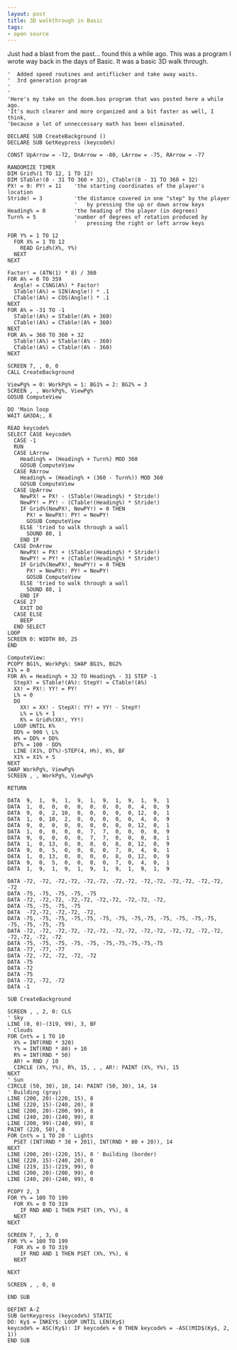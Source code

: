 ```yaml
---
layout: post
title: 3D walkthrough in Basic
tags:
- open source
---
```


Just had a blast from the past... found this a while ago.  This was a program I wrote way back in the days of Basic.  It was a basic 3D walk through.


    
    
    '  Added speed routines and antiflicker and take away waits.
    '  3rd generation program
    '
    '
    'Here's my take on the doom.bas program that was posted here a while ago.
    'It's much clearer and more organized and a bit faster as well, I think,
    'because a lot of unneccessary math has been eliminated.
    
    DECLARE SUB CreateBackground ()
    DECLARE SUB GetKeypress (keycode%)
    
    CONST UpArrow = -72, DnArrow = -80, LArrow = -75, RArrow = -77
    
    RANDOMIZE TIMER
    DIM Grid%(1 TO 12, 1 TO 12)
    DIM STable!(0 - 31 TO 360 + 32), CTable!(0 - 31 TO 360 + 32)
    PX! = 9: PY! = 11    'the starting coordinates of the player's location
    Stride! = 3          'the distance covered in one "step" by the player
                         '   by pressing the up or down arrow keys
    Heading% = 0         'the heading of the player (in degrees)
    Turn% = 5            'number of degrees of rotation produced by
                         '   pressing the right or left arrow keys
    
    FOR Y% = 1 TO 12
      FOR X% = 1 TO 12
        READ Grid%(X%, Y%)
      NEXT
    NEXT
    
    Factor! = (ATN(1) * 8) / 360
    FOR A% = 0 TO 359
      Angle! = CSNG(A%) * Factor!
      STable!(A%) = SIN(Angle!) * .1
      CTable!(A%) = COS(Angle!) * .1
    NEXT
    FOR A% = -31 TO -1
      STable!(A%) = STable!(A% + 360)
      CTable!(A%) = CTable!(A% + 360)
    NEXT
    FOR A% = 360 TO 360 + 32
      STable!(A%) = STable!(A% - 360)
      CTable!(A%) = CTable!(A% - 360)
    NEXT
    
    SCREEN 7, , 0, 0
    CALL CreateBackground
    
    ViewPg% = 0: WorkPg% = 1: BG1% = 2: BG2% = 3
    SCREEN , , WorkPg%, ViewPg%
    GOSUB ComputeView
    
    DO 'Main loop
    WAIT &H3DA;, 8
    
    READ keycode%
    SELECT CASE keycode%
      CASE -1
      RUN
      CASE LArrow
        Heading% = (Heading% + Turn%) MOD 360
        GOSUB ComputeView
      CASE RArrow
        Heading% = (Heading% + (360 - Turn%)) MOD 360
        GOSUB ComputeView
      CASE UpArrow
        NewPX! = PX! - (STable!(Heading%) * Stride!)
        NewPY! = PY! - (CTable!(Heading%) * Stride!)
        IF Grid%(NewPX!, NewPY!) = 0 THEN
          PX! = NewPX!: PY! = NewPY!
          GOSUB ComputeView
        ELSE 'tried to walk through a wall
          SOUND 80, 1
        END IF
      CASE DnArrow
        NewPX! = PX! + (STable!(Heading%) * Stride!)
        NewPY! = PY! + (CTable!(Heading%) * Stride!)
        IF Grid%(NewPX!, NewPY!) = 0 THEN
          PX! = NewPX!: PY! = NewPY!
          GOSUB ComputeView
        ELSE 'tried to walk through a wall
          SOUND 80, 1
        END IF
      CASE 27
        EXIT DO
      CASE ELSE
        BEEP
      END SELECT
    LOOP
    SCREEN 0: WIDTH 80, 25
    END
    
    ComputeView:
    PCOPY BG1%, WorkPg%: SWAP BG1%, BG2%
    X1% = 0
    FOR A% = Heading% + 32 TO Heading% - 31 STEP -1
      StepX! = STable!(A%): StepY! = CTable!(A%)
      XX! = PX!: YY! = PY!
      L% = 0
      DO
        XX! = XX! - StepX!: YY! = YY! - StepY!
        L% = L% + 1
        K% = Grid%(XX!, YY!)
      LOOP UNTIL K%
      DD% = 900 \ L%
      H% = DD% + DD%
      DT% = 100 - DD%
      LINE (X1%, DT%)-STEP(4, H%), K%, BF
      X1% = X1% + 5
    NEXT
    SWAP WorkPg%, ViewPg%
    SCREEN , , WorkPg%, ViewPg%
    
    RETURN
    
    DATA  9,  1,  9,  1,  9,  1,  9,  1,  9,  1,  9,  1
    DATA  1,  0,  0,  0,  0,  0,  0,  0,  0,  4,  0,  9
    DATA  9,  0,  2, 10,  0,  0,  0,  0,  0, 12,  0,  1
    DATA  1,  0, 10,  2,  0,  0,  0,  0,  0,  4,  0,  9
    DATA  9,  0,  0,  0,  0,  0,  0,  0,  0, 12,  0,  1
    DATA  1,  0,  0,  0,  0,  7,  7,  0,  0,  0,  0,  9
    DATA  9,  0,  0,  0,  0,  7,  7,  0,  0,  0,  0,  1
    DATA  1,  0, 13,  0,  0,  0,  0,  8,  0, 12,  0,  9
    DATA  9,  0,  5,  0,  0,  0,  0,  7,  0,  4,  0,  1
    DATA  1,  0, 13,  0,  0,  0,  0,  8,  0, 12,  0,  9
    DATA  9,  0,  5,  0,  0,  0,  0,  7,  0,  4,  0,  1
    DATA  1,  9,  1,  9,  1,  9,  1,  9,  1,  9,  1,  9
    
    DATA -72, -72, -72,-72, -72,-72, -72,-72, -72,-72, -72,-72, -72,-72, -72
    DATA -75, -75, -75, -75, -75
    DATA -72, -72,-72, -72,-72, -72,-72, -72,-72, -72,
    DATA -75, -75, -75, -75
    DATA  -72,-72, -72,-72, -72,
    DATA -75, -75, -75, -75,-75, -75, -75, -75,-75, -75, -75, -75,-75, -75, -75, -75, -75
    DATA -72, -72, -72,-72, -72,-72, -72,-72, -72,-72, -72,-72, -72,-72, -72,-72, -72, -72
    DATA -75, -75, -75, -75, -75, -75,-75,-75,-75,-75
    DATA -77, -77, -77
    DATA -72, -72, -72, -72, -72
    DATA -75
    DATA -72
    DATA -75
    DATA -72, -72, -72
    DATA -1
    
    SUB CreateBackground
    
    SCREEN , , 2, 0: CLS
    ' Sky
    LINE (0, 0)-(319, 99), 3, BF
    ' Clouds
    FOR Cnt% = 1 TO 10
      X% = INT(RND * 320)
      Y% = INT(RND * 80) + 10
      R% = INT(RND * 50)
      AR! = RND / 10
      CIRCLE (X%, Y%), R%, 15, , , AR!: PAINT (X%, Y%), 15
    NEXT
    ' Sun
    CIRCLE (50, 30), 10, 14: PAINT (50, 30), 14, 14
    ' Building (gray)
    LINE (200, 20)-(220, 15), 8
    LINE (220, 15)-(240, 20), 8
    LINE (200, 20)-(200, 99), 8
    LINE (240, 20)-(240, 99), 8
    LINE (200, 99)-(240, 99), 8
    PAINT (220, 50), 8
    FOR Cnt% = 1 TO 20 ' Lights
      PSET (INT(RND * 38 + 201), INT(RND * 80 + 20)), 14
    NEXT
    LINE (200, 20)-(220, 15), 0 ' Building (border)
    LINE (220, 15)-(240, 20), 0
    LINE (219, 15)-(219, 99), 0
    LINE (200, 20)-(200, 99), 0
    LINE (240, 20)-(240, 99), 0
    
    PCOPY 2, 3
    FOR Y% = 100 TO 199
      FOR X% = 0 TO 319
        IF RND AND 1 THEN PSET (X%, Y%), 6
      NEXT
    NEXT
    
    SCREEN 7, , 3, 0
    FOR Y% = 100 TO 199
      FOR X% = 0 TO 319
        IF RND AND 1 THEN PSET (X%, Y%), 6
      NEXT
    
    NEXT
    
    SCREEN , , 0, 0
    
    END SUB
    
    DEFINT A-Z
    SUB GetKeypress (keycode%) STATIC
    DO: Ky$ = INKEY$: LOOP UNTIL LEN(Ky$)
    keycode% = ASC(Ky$): IF keycode% = 0 THEN keycode% = -ASC(MID$(Ky$, 2, 1))
    END SUB
